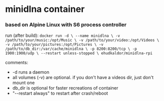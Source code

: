 # minidlna container

### based on Alpine Linux with S6 process controller

run (after build):
`docker run -d \
--name minidlna \
-v /path/to/your/music:/opt/Music \
-v /path/to/your/video:/opt/Videos \
-v /path/to/your/pictures:/opt/Pictures \
-v /path/to/db_dir:/var/cache/minidlna \
-p 8200:8200/tcp \
-p 1900:1900/udp \
--restart unless-stopped \
ehudkaldor/minidlna-rpi`

comments:
* -d runs a daemon
* all volumes (-v) are optional. if you don't have a videos dir, just don't mount one
* db_dir is optional for faster recreations of container
* "--restart always" to restart after crash/reboot
